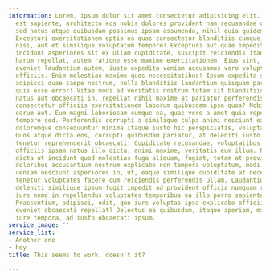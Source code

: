 ```yaml
---
information: Lorem, ipsum dolor sit amet consectetur adipisicing elit. Molestias officia
  est sapiente, architecto eos nobis dolores provident nam recusandae quis tempora
  sed natus atque quibusdam possimus ipsam assumenda, nihil quia quidem veritatis!
  Excepturi exercitationem optio ea quas consectetur blanditiis cumque, animi cupiditate
  nisi, aut et similique voluptatum tempore? Excepturi aut quae impedit consequatur
  incidunt asperiores sit ex ullam cupiditate, suscipit reiciendis itaque neque facere
  harum repellat, autem ratione esse maxime exercitationem. Eius sint, non ullam ipsam
  eveniet laudantium autem, iusto expedita veniam accusamus vero voluptate nobis nisi
  officiis. Enim molestiae maxime quos necessitatibus! Ipsum expedita sit quasi optio
  adipisci quae saepe nostrum, nulla blanditiis laudantium quisquam pariatur possimus
  quis esse error! Vitae modi ad veritatis nostrum totam sit blanditiis impedit sint
  natus aut obcaecati in, repellat nihil maxime at pariatur perferendis unde distinctio,
  consectetur officiis exercitationem laborum quibusdam ipsa quos? Nobis corrupti
  earum aut. Eum magni laboriosam cumque ea, quae vero a amet quia repellat libero
  tempore sed. Perferendis corrupti a similique culpa animi nesciunt ea cum unde in
  doloremque consequuntur minima itaque iusto hic perspiciatis, voluptatibus voluptatum!
  Quos atque dicta eos, corrupti quibusdam pariatur, at deleniti iusto rem necessitatibus
  tenetur reprehenderit obcaecati! Cupiditate recusandae, voluptatibus necessitatibus
  officiis ipsam natus illo dicta, animi maxime, veritatis eum illum. Praesentium
  dicta ut incidunt quod molestias fuga aliquam, fugiat, totam at provident aut! Ab
  doloribus accusantium nostrum explicabo non tempora voluptatum, modi error nobis
  veniam nesciunt asperiores in, ut, eaque similique cupiditate at necessitatibus
  tenetur voluptates facere cum reiciendis perferendis ullam. Laudantium quasi tenetur
  deleniti similique ipsum fugit impedit ad provident officia numquam recusandae consequatur
  iure nemo in repellendus voluptates temporibus ea illo porro sapiente, labore dolor!
  Praesentium, adipisci, odit, quo iure voluptas ipsa explicabo officiis sapiente
  eveniet obcaecati repellat? Delectus ea quibusdam, itaque aperiam, maiores cupiditate
  iure tempora, ad iusto obcaecati ipsum.
service_image: ''
service_list:
- Another one
- hey
title: This seems to work, doesn't it?

---
```


